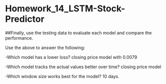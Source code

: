 # Homework_14_LSTM-Stock-Predictor
##Finally, use the testing data to evaluate each model and compare the performance.

Use the above to answer the following:

-Which model has a lower loss? closing price model with 0.0079

-Which model tracks the actual values better over time? closing price model

-Which window size works best for the model? 10 days.
